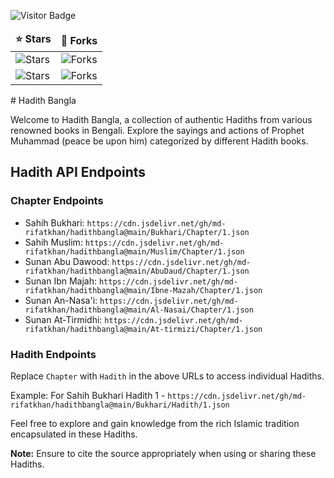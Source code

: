 ![Visitor Badge](https://visitor-badge.laobi.icu/badge?page_id=md-rifatkhan.hadithbangla)
<table>
  <thead align="center">
    <tr border: none;>
      <td><b>⭐ Stars</b></td>
      <td><b>🤝 Forks</b></td>
    </tr>
  </thead>
  <tbody>
    <tr>
      <td><img alt="Stars" src="https://img.shields.io/github/stars/md-rifatkhan/hadithbangla?style=flat-square&labelColor=343b41"/></td>
      <td><img alt="Forks" src="https://img.shields.io/github/forks/md-rifatkhan/hadithbangla?style=flat-square&labelColor=343b41"/></td>
    </tr>
    <tr>
      <td><img alt="Stars" src="https://img.shields.io/github/stars/md-rifatkhan/hadithbangla?style=flat-square&labelColor=343b41"/></td>
      <td><img alt="Forks" src="https://img.shields.io/github/forks/md-rifatkhan/hadithbangla?style=flat-square&labelColor=343b41"/></td>
    </tr>
  </tbody>
</table>
# Hadith Bangla

Welcome to Hadith Bangla, a collection of authentic Hadiths from various renowned books in Bengali. Explore the sayings and actions of Prophet Muhammad (peace be upon him) categorized by different Hadith books.

## Hadith API Endpoints

### Chapter Endpoints

- Sahih Bukhari: `https://cdn.jsdelivr.net/gh/md-rifatkhan/hadithbangla@main/Bukhari/Chapter/1.json`
- Sahih Muslim: `https://cdn.jsdelivr.net/gh/md-rifatkhan/hadithbangla@main/Muslim/Chapter/1.json`
- Sunan Abu Dawood: `https://cdn.jsdelivr.net/gh/md-rifatkhan/hadithbangla@main/AbuDaud/Chapter/1.json`
- Sunan Ibn Majah: `https://cdn.jsdelivr.net/gh/md-rifatkhan/hadithbangla@main/Ibne-Mazah/Chapter/1.json`
- Sunan An-Nasa'i: `https://cdn.jsdelivr.net/gh/md-rifatkhan/hadithbangla@main/Al-Nasai/Chapter/1.json`
- Sunan At-Tirmidhi: `https://cdn.jsdelivr.net/gh/md-rifatkhan/hadithbangla@main/At-tirmizi/Chapter/1.json`

### Hadith Endpoints

Replace `Chapter` with `Hadith` in the above URLs to access individual Hadiths.

Example: For Sahih Bukhari Hadith 1 - `https://cdn.jsdelivr.net/gh/md-rifatkhan/hadithbangla@main/Bukhari/Hadith/1.json`

Feel free to explore and gain knowledge from the rich Islamic tradition encapsulated in these Hadiths.

**Note:** Ensure to cite the source appropriately when using or sharing these Hadiths.


